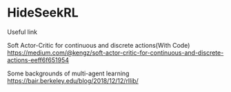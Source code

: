 # HideSeekRL

Useful link

Soft Actor-Critic for continuous and discrete actions(With Code)
https://medium.com/@kengz/soft-actor-critic-for-continuous-and-discrete-actions-eeff6f651954

Some backgrounds of multi-agent learning
https://bair.berkeley.edu/blog/2018/12/12/rllib/

